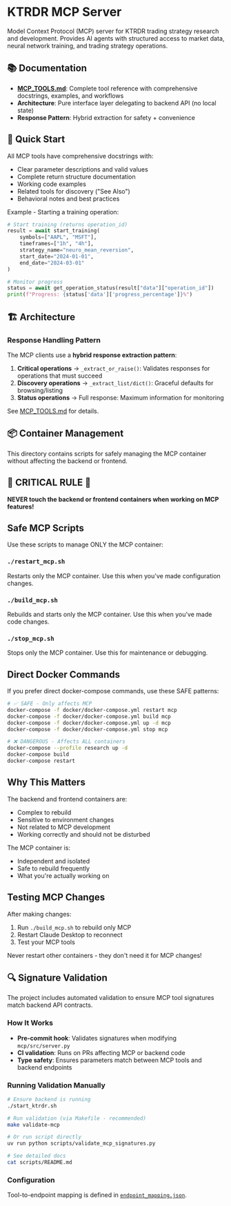 # KTRDR MCP Server

Model Context Protocol (MCP) server for KTRDR trading strategy research and development. Provides AI agents with structured access to market data, neural network training, and trading strategy operations.

## 📚 Documentation

- **[MCP_TOOLS.md](MCP_TOOLS.md)**: Complete tool reference with comprehensive docstrings, examples, and workflows
- **Architecture**: Pure interface layer delegating to backend API (no local state)
- **Response Pattern**: Hybrid extraction for safety + convenience

## 🚀 Quick Start

All MCP tools have comprehensive docstrings with:
- Clear parameter descriptions and valid values
- Complete return structure documentation
- Working code examples
- Related tools for discovery ("See Also")
- Behavioral notes and best practices

Example - Starting a training operation:
```python
# Start training (returns operation_id)
result = await start_training(
    symbols=["AAPL", "MSFT"],
    timeframes=["1h", "4h"],
    strategy_name="neuro_mean_reversion",
    start_date="2024-01-01",
    end_date="2024-03-01"
)

# Monitor progress
status = await get_operation_status(result["data"]["operation_id"])
print(f"Progress: {status['data']['progress_percentage']}%")
```

## 🏗️ Architecture

### Response Handling Pattern

The MCP clients use a **hybrid response extraction pattern**:

1. **Critical operations** → `_extract_or_raise()`: Validates responses for operations that must succeed
2. **Discovery operations** → `_extract_list/dict()`: Graceful defaults for browsing/listing
3. **Status operations** → Full response: Maximum information for monitoring

See [MCP_TOOLS.md](MCP_TOOLS.md#response-handling-architecture) for details.

## 📦 Container Management

This directory contains scripts for safely managing the MCP container without affecting the backend or frontend.

## 🚨 CRITICAL RULE 🚨

**NEVER touch the backend or frontend containers when working on MCP features!**

## Safe MCP Scripts

Use these scripts to manage ONLY the MCP container:

### `./restart_mcp.sh`
Restarts only the MCP container. Use this when you've made configuration changes.

### `./build_mcp.sh`  
Rebuilds and starts only the MCP container. Use this when you've made code changes.

### `./stop_mcp.sh`
Stops only the MCP container. Use this for maintenance or debugging.

## Direct Docker Commands

If you prefer direct docker-compose commands, use these SAFE patterns:

```bash
# ✅ SAFE - Only affects MCP
docker-compose -f docker/docker-compose.yml restart mcp
docker-compose -f docker/docker-compose.yml build mcp
docker-compose -f docker/docker-compose.yml up -d mcp
docker-compose -f docker/docker-compose.yml stop mcp

# ❌ DANGEROUS - Affects ALL containers  
docker-compose --profile research up -d
docker-compose build
docker-compose restart
```

## Why This Matters

The backend and frontend containers are:
- Complex to rebuild
- Sensitive to environment changes  
- Not related to MCP development
- Working correctly and should not be disturbed

The MCP container is:
- Independent and isolated
- Safe to rebuild frequently
- What you're actually working on

## Testing MCP Changes

After making changes:
1. Run `./build_mcp.sh` to rebuild only MCP
2. Restart Claude Desktop to reconnect
3. Test your MCP tools

Never restart other containers - they don't need it for MCP changes!

## 🔍 Signature Validation

The project includes automated validation to ensure MCP tool signatures match backend API contracts.

### How It Works

- **Pre-commit hook**: Validates signatures when modifying `mcp/src/server.py`
- **CI validation**: Runs on PRs affecting MCP or backend code
- **Type safety**: Ensures parameters match between MCP tools and backend endpoints

### Running Validation Manually

```bash
# Ensure backend is running
./start_ktrdr.sh

# Run validation (via Makefile - recommended)
make validate-mcp

# Or run script directly
uv run python scripts/validate_mcp_signatures.py

# See detailed docs
cat scripts/README.md
```

### Configuration

Tool-to-endpoint mapping is defined in [`endpoint_mapping.json`](endpoint_mapping.json).
